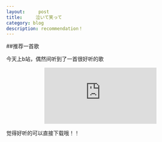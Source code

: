 ```yaml
---
layout:     post
title:     泣いて笑って
category: blog
description: recommendation！
---
```

##推荐一首歌

今天上b站，偶然间听到了一首很好听的歌
<p style="text-align:center"><embed src="http://lx.cdn.baidupcs.com/file/fdfb3a3dfcbabc476a7bd62b3320a7c3?bkt=p2-nj-918&xcode=de25945954a86c66d09779bd3a5a7f8230cf7bc9887a2e4fed03e924080ece4b&fid=2500693889-250528-870122163319568&time=1428500038&sign=FDTAXERLBH-DCb740ccc5511e5e8fedcff06b081203-78xckespxJ0NKJ%2B8KBmoTx%2FuaEY%3D&to=hc&fm=Nan,B,M,nc&sta_dx=11&sta_cs=479&sta_ft=mp3&sta_ct=2&newver=1&newfm=1&flow_ver=3&sl=75628623&expires=8h&rt=sh&r=139192063&mlogid=1911445726&vuk=925794269&vbdid=1287265407&fin=%E4%BD%90%E8%97%A4%E5%8F%B2%E6%9E%9C%20-%20%E6%B3%A3%E3%81%84%E3%81%A6%E7%AC%91%E3%81%A3%E3%81%A6.mp3&fn=%E4%BD%90%E8%97%A4%E5%8F%B2%E6%9E%9C%20-%20%E6%B3%A3%E3%81%84%E3%81%A6%E7%AC%91%E3%81%A3%E3%81%A6.mp3" quality="high" align="middle" ></embed></p>
觉得好听的可以直接下载哦！！